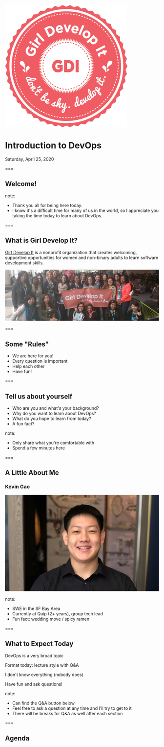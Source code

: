 <img src="dist/img/circle-gdi-logo.png" alt="GDI Logo" class="noborder"/>

# Introduction to DevOps
Saturday, April 25, 2020

===

## Welcome!

note:
- Thank you all for being here today.
- I know it's a difficult time for many of us in the world, so I appreciate you taking the time today to learn about DevOps.

===

## What is Girl Develop It?

[Girl Develop It](https://www.girldevelopit.com) is a nonprofit organization that creates welcoming, supportive opportunities for women and non-binary adults to learn software development skills.

<img src="dist/img/gdisf-banner.jpeg" alt="GDI Organization" class="noborder"/>

===

## Some "Rules"

- We are here for you!
- Every question is important
- Help each other
- Have fun!

===

## Tell us about yourself

- Who are you and what's your background?
- Why do you want to learn about DevOps?
- What do you hope to learn from today?
- A fun fact?

note:
- Only share what you're comfortable with
- Spend a few minutes here

===

## A Little About Me

### Kevin Gao

<img src="dist/img/kgao.png" alt="Kevin Gao" class="noborder"/>

note:
- SWE in the SF Bay Area
- Currently at Quip (2+ years), group tech lead
- Fun fact: wedding move / spicy ramen

===

## What to Expect Today

DevOps is a very broad topic

Format today: lecture style with Q&A

I don't know everything (nobody does)

Have fun and ask questions!

note:
- Can find the Q&A button below
- Feel free to ask a question at any time and I'll try to get to it
- There will be breaks for Q&A as well after each section

===

## Agenda
